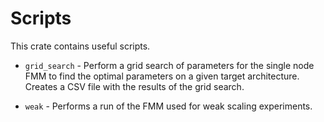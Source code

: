 # Scripts

This crate contains useful scripts.

- `grid_search` - Perform a grid search of parameters for the single node FMM to find the optimal parameters on a given target architecture. Creates a CSV file with the results of the grid search.

- `weak` - Performs a run of the FMM used for weak scaling experiments.

